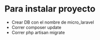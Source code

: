 # Para instalar proyecto

- Crear DB con el nombre de micro_laravel
- Correr composer update
- Correr php artisan migrate
